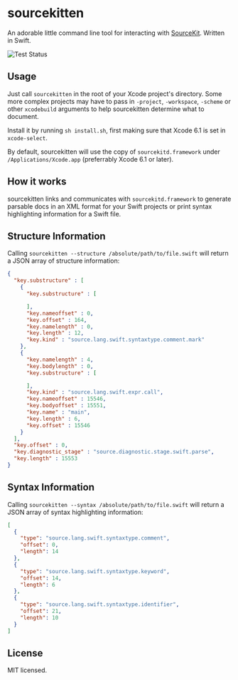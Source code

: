 # sourcekitten

An adorable little command line tool for interacting with [SourceKit][uncovering-sourcekit]. Written in Swift.

![Test Status](https://travis-ci.org/jpsim/sourcekitten.svg?branch=master)

## Usage

Just call `sourcekitten` in the root of your Xcode project's directory. Some more complex projects may have to pass in `-project`, `-workspace`, `-scheme` or other `xcodebuild` arguments to help sourcekitten determine what to document.

Install it by running `sh install.sh`, first making sure that Xcode 6.1 is set in `xcode-select`.

By default, sourcekitten will use the copy of `sourcekitd.framework` under `/Applications/Xcode.app` (preferrably Xcode 6.1 or later).

## How it works

sourcekitten links and communicates with `sourcekitd.framework` to generate parsable docs in an XML format for your Swift projects or print syntax highlighting information for a Swift file.

## Structure Information

Calling `sourcekitten --structure /absolute/path/to/file.swift` will return a JSON array of structure information:

```json
{
  "key.substructure" : [
    {
      "key.substructure" : [

      ],
      "key.nameoffset" : 0,
      "key.offset" : 164,
      "key.namelength" : 0,
      "key.length" : 12,
      "key.kind" : "source.lang.swift.syntaxtype.comment.mark"
    },
    {
      "key.namelength" : 4,
      "key.bodylength" : 0,
      "key.substructure" : [

      ],
      "key.kind" : "source.lang.swift.expr.call",
      "key.nameoffset" : 15546,
      "key.bodyoffset" : 15551,
      "key.name" : "main",
      "key.length" : 6,
      "key.offset" : 15546
    }
  ],
  "key.offset" : 0,
  "key.diagnostic_stage" : "source.diagnostic.stage.swift.parse",
  "key.length" : 15553
}
```

## Syntax Information

Calling `sourcekitten --syntax /absolute/path/to/file.swift` will return a JSON array of syntax highlighting information:

```json
[
  {
    "type": "source.lang.swift.syntaxtype.comment",
    "offset": 0,
    "length": 14
  },
  {
    "type": "source.lang.swift.syntaxtype.keyword",
    "offset": 14,
    "length": 6
  },
  {
    "type": "source.lang.swift.syntaxtype.identifier",
    "offset": 21,
    "length": 10
  }
]
```

## License

MIT licensed.

[uncovering-sourcekit]: http://jpsim.com/uncovering-sourcekit
